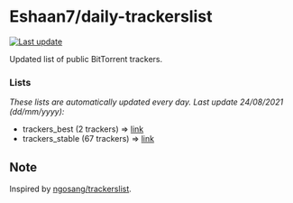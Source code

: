 
# Eshaan7/daily-trackerslist 

[![Last update](https://img.shields.io/badge/Last%20update-24/08/2021-blue.svg)](#)

Updated list of public BitTorrent trackers.

### Lists
*These lists are automatically updated every day. Last update 24/08/2021 (_dd/mm/yyyy_):*

* trackers_best (2 trackers) => [link](https://raw.githubusercontent.com/eshaan7/daily-trackerslist/master/trackers_best.txt)
* trackers_stable (67 trackers) => [link](https://raw.githubusercontent.com/eshaan7/daily-trackerslist/master/trackers_stable.txt)

## Note

Inspired by [ngosang/trackerslist](https://github.com/ngosang/trackerslist).
